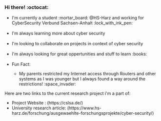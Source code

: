 ### Hi there! :octocat:


<ul>
<li>I'm currently a student :mortar_board: @HS-Harz and working for CyberSecurity Verbund Sachsen-Anhalt :lock_with_ink_pen: </li>
</br>
<li>I'm always learning more about cyber security</li>
</br>
<li>I'm looking to collaborate on projects in context of cyber security</li>
</br>
<li>I'm always looking for great oppertunities and stuff to learn :books:</li>
</br>
<li>Fun Fact: </li>
  <ul>
    <li>My parents restricted my Internet access through Routers and other systems as I was younger but I always found a way around the restrictions!             :space_invader:</li>
  </ul>
</ul>

Here are two links to the current research project i'm a part of:
 <ul>
    <li>Project Website : (https://cslsa.de/)</li>
    <li>University research article: (https://www.hs-harz.de/forschung/ausgewaehlte-forschungsprojekte/cyber-security/)</li>
</ul>
